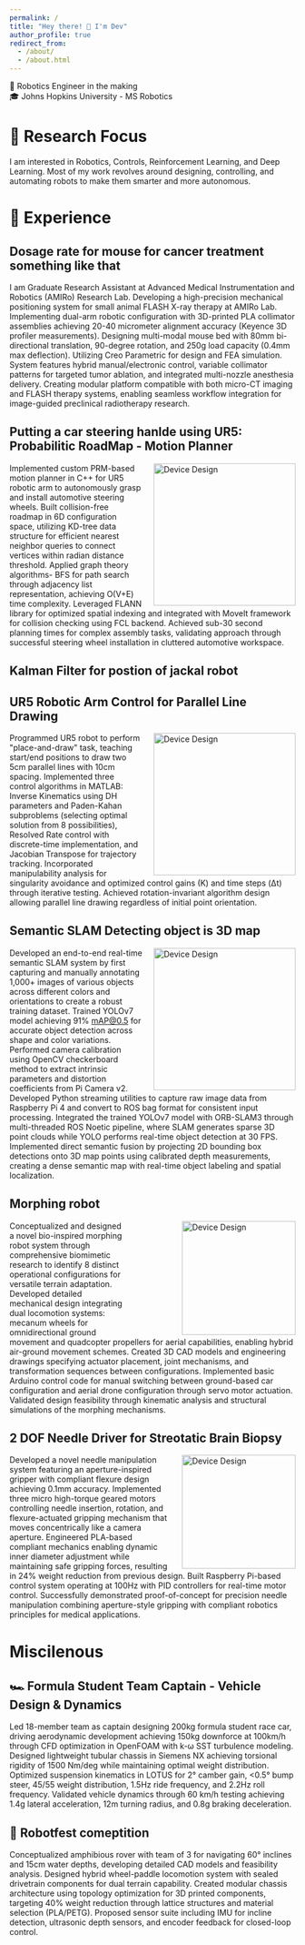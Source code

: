 ```yaml
---
permalink: /
title: "Hey there! 👋 I'm Dev"
author_profile: true
redirect_from: 
  - /about/
  - /about.html
---
```


🤖 Robotics Engineer in the making  
🎓 Johns Hopkins University - MS Robotics  


🔬 Research Focus
======

I am interested in Robotics, Controls, Reinforcement Learning, and Deep Learning. Most of my work revolves around designing, controlling, and automating robots to make them smarter and more autonomous. 

💼 Experience
======


Dosage rate for mouse for cancer treatment something like that 
------
I am Graduate Research Assistant at Advanced Medical Instrumentation and Robotics (AMIRo) Research Lab. Developing a high-precision mechanical positioning system for small animal FLASH X-ray therapy at AMIRo Lab. Implementing dual-arm robotic configuration with 3D-printed PLA collimator assemblies achieving 20-40 micrometer alignment accuracy (Keyence 3D profiler measurements). Designing multi-modal mouse bed with 80mm bi-directional translation, 90-degree rotation, and 250g load capacity (0.4mm max deflection). Utilizing Creo Parametric for design and FEA simulation. System features hybrid manual/electronic control, variable collimator patterns for targeted tumor ablation, and integrated multi-nozzle anesthesia delivery. Creating modular platform compatible with both micro-CT imaging and FLASH therapy systems, enabling seamless workflow integration for image-guided preclinical radiotherapy research.


Putting a car steering hanlde using UR5: Probabilitic RoadMap - Motion Planner
------
<img src="/DevGhiya/images/motion_planner.png" alt="Device Design" style="float: right; width: 250px; margin-left: 20px;">

Implemented custom PRM-based motion planner in C++ for UR5 robotic arm to autonomously grasp and install automotive steering wheels. Built collision-free roadmap in 6D configuration space, utilizing KD-tree data structure for efficient nearest neighbor queries to connect vertices within radian distance threshold. Applied graph theory algorithms- BFS for path search through adjacency list representation, achieving O(V+E) time complexity. Leveraged FLANN library for optimized spatial indexing and integrated with MoveIt framework for collision checking using FCL backend. Achieved sub-30 second planning times for complex assembly tasks, validating approach through successful steering wheel installation in cluttered automotive workspace.

Kalman Filter for postion of jackal robot
------

UR5 Robotic Arm Control for Parallel Line Drawing
------
<img src="/DevGhiya/images/RDKDC.png" alt="Device Design" style="float: right; width: 250px; margin-left: 20px;">

Programmed UR5 robot to perform "place-and-draw" task, teaching start/end positions to draw two 5cm parallel lines with 10cm spacing. Implemented three control algorithms in MATLAB: Inverse Kinematics using DH parameters and Paden-Kahan subproblems (selecting optimal solution from 8 possibilities), Resolved Rate control with discrete-time implementation, and Jacobian Transpose for trajectory tracking. Incorporated manipulability analysis for singularity avoidance and optimized control gains (K) and time steps (Δt) through iterative testing. Achieved rotation-invariant algorithm design allowing parallel line drawing regardless of initial point orientation.

Semantic SLAM Detecting object is 3D map
------
<img src="/DevGhiya/images/Slam.webm" alt="Device Design" style="float: right; width: 250px; margin-left: 20px;">

Developed an end-to-end real-time semantic SLAM system by first capturing and manually annotating 1,000+ images of various objects across different colors and orientations to create a robust training dataset. Trained YOLOv7 model achieving 91% mAP@0.5 for accurate object detection across shape and color variations. Performed camera calibration using OpenCV checkerboard method to extract intrinsic parameters and distortion coefficients from Pi Camera v2. Developed Python streaming utilities to capture raw image data from Raspberry Pi 4 and convert to ROS bag format for consistent input processing. Integrated the trained YOLOv7 model with ORB-SLAM3 through multi-threaded ROS Noetic pipeline, where SLAM generates sparse 3D point clouds while YOLO performs real-time object detection at 30 FPS. Implemented direct semantic fusion by projecting 2D bounding box detections onto 3D map points using calibrated depth measurements, creating a dense semantic map with real-time object labeling and spatial localization.

Morphing robot
------
<img src="/DevGhiya/images/morphing_robot.png" alt="Device Design" style="float: right; width: 200px; margin-left: 100px;">

Conceptualized and designed a novel bio-inspired morphing robot system through comprehensive biomimetic research to identify 8 distinct operational configurations for versatile terrain adaptation. Developed detailed mechanical design integrating dual locomotion systems: mecanum wheels for omnidirectional ground movement and quadcopter propellers for aerial capabilities, enabling hybrid air-ground movement schemes. Created 3D CAD models and engineering drawings specifying actuator placement, joint mechanisms, and transformation sequences between configurations. Implemented basic Arduino control code for manual switching between ground-based car configuration and aerial drone configuration through servo motor actuation. Validated design feasibility through kinematic analysis and structural simulations of the morphing mechanisms. 


2 DOF Needle Driver for Streotatic Brain Biopsy
------
<img src="/DevGhiya/images/Biopsy.jpeg" alt="Device Design" style="float: right; width: 200px; margin-left: 20px;">

Developed a novel needle manipulation system featuring an aperture-inspired gripper with compliant flexure design achieving 0.1mm accuracy. Implemented three micro high-torque geared motors controlling needle insertion, rotation, and flexure-actuated gripping mechanism that moves concentrically like a camera aperture. Engineered PLA-based compliant mechanics enabling dynamic inner diameter adjustment while maintaining safe gripping forces, resulting in 24% weight reduction from previous design. Built Raspberry Pi-based control system operating at 100Hz with PID controllers for real-time motor control. Successfully demonstrated proof-of-concept for precision needle manipulation combining aperture-style gripping with compliant robotics principles for medical applications.


Miscilenous
======

🏎️ Formula Student Team Captain - Vehicle Design & Dynamics
------
Led 18-member team as captain designing 200kg formula student race car, driving aerodynamic development achieving 150kg downforce at 100km/h through CFD optimization in OpenFOAM with k-ω SST turbulence modeling. Designed lightweight tubular chassis in Siemens NX achieving torsional rigidity of 1500 Nm/deg while maintaining optimal weight distribution. Optimized suspension kinematics in LOTUS for 2° camber gain, <0.5° bump steer, 45/55 weight distribution, 1.5Hz ride frequency, and 2.2Hz roll frequency. Validated vehicle dynamics through 60 km/h testing achieving 1.4g lateral acceleration, 12m turning radius, and 0.8g braking deceleration.  

🛞 Robotfest comeptition
------
Conceptualized amphibious rover with team of 3 for navigating 60° inclines and 15cm water depths, developing detailed CAD models and feasibility analysis. Designed hybrid wheel-paddle locomotion system with sealed drivetrain components for dual terrain capability. Created modular chassis architecture using topology optimization for 3D printed components, targeting 40% weight reduction through lattice structures and material selection (PLA/PETG). Proposed sensor suite including IMU for incline detection, ultrasonic depth sensors, and encoder feedback for closed-loop control.

